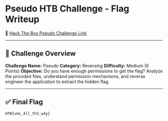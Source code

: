 # Pseudo HTB Challenge - Flag Writeup

🔗 [Hack The Box Pseudo Challenge Link](https://app.hackthebox.com/challenges/Pseudo)

---

## 🎯 Challenge Overview

**Challenge Name:** Pseudo
**Category:** Reversing
**Difficulty:** Medium (0 Points)
**Objective:**
Do you have enough permissions to get the flag?
Analyze the provided files, understand permission mechanisms, and reverse engineer the application to extract the hidden flag.

---

## ✅ Final Flag

```
HTB{vms_4ll_th3_w4y}
```
